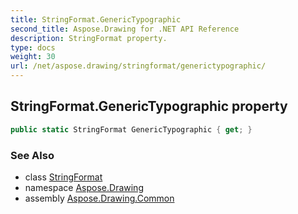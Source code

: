 ```yaml
---
title: StringFormat.GenericTypographic
second_title: Aspose.Drawing for .NET API Reference
description: StringFormat property. 
type: docs
weight: 30
url: /net/aspose.drawing/stringformat/generictypographic/
---
```

## StringFormat.GenericTypographic property

```csharp
public static StringFormat GenericTypographic { get; }
```

### See Also

* class [StringFormat](../)
* namespace [Aspose.Drawing](../../stringformat/)
* assembly [Aspose.Drawing.Common](../../../)


